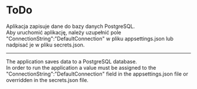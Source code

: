 # ToDo


Aplikacja zapisuje dane do bazy danych PostgreSQL. <br/>
Aby uruchomić aplikację, należy uzupełnić pole "ConnectionString":"DefaultConnection" w pliku appsettings.json lub nadpisać je w pliku secrets.json.

<hr/>

The application saves data to a PostgreSQL database. <br/>
In order to run the application a value must be assigned to the "ConnectionString":"DefaultConnection" field in the appsettings.json file or overridden in the secrets.json file.
